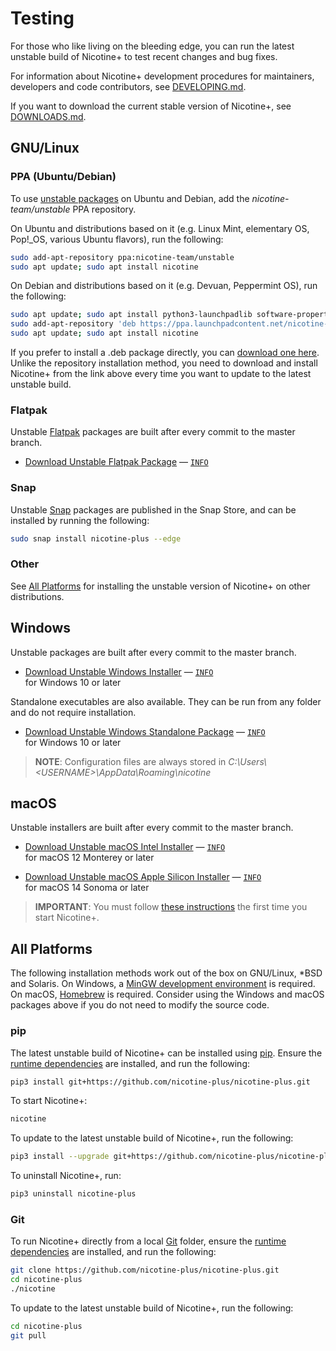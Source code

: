 # Testing

For those who like living on the bleeding edge, you can run the latest unstable
build of Nicotine+ to test recent changes and bug fixes.

For information about Nicotine+ development procedures for maintainers,
developers and code contributors, see [DEVELOPING.md](DEVELOPING.md).

If you want to download the current stable version of Nicotine+, see
[DOWNLOADS.md](DOWNLOADS.md).


## GNU/Linux

### PPA (Ubuntu/Debian)

To use [unstable packages](https://launchpad.net/~nicotine-team/+archive/ubuntu/unstable)
on Ubuntu and Debian, add the *nicotine-team/unstable* PPA repository.

On Ubuntu and distributions based on it (e.g. Linux Mint, elementary OS,
Pop!_OS, various Ubuntu flavors), run the following:

```sh
sudo add-apt-repository ppa:nicotine-team/unstable
sudo apt update; sudo apt install nicotine
```

On Debian and distributions based on it (e.g. Devuan, Peppermint OS), run the
following:

```sh
sudo apt update; sudo apt install python3-launchpadlib software-properties-common
sudo add-apt-repository 'deb https://ppa.launchpadcontent.net/nicotine-team/unstable/ubuntu jammy main'
sudo apt update; sudo apt install nicotine
```

If you prefer to install a .deb package directly, you can [download one here](https://nightly.link/nicotine-plus/nicotine-plus/workflows/packaging/master/debian-package.zip).
Unlike the repository installation method, you need to download and install
Nicotine+ from the link above every time you want to update to the latest
unstable build.

### Flatpak

Unstable [Flatpak](https://www.flatpak.org/setup/) packages are built after
every commit to the master branch.

 - [Download Unstable Flatpak Package](https://nightly.link/nicotine-plus/nicotine-plus/workflows/packaging/master/flatpak-package-x86_64.zip)
    — [`INFO`](https://nightly.link/nicotine-plus/nicotine-plus/workflows/packaging/master/flatpak-package-x86_64)  

### Snap

Unstable [Snap](https://snapcraft.io/docs/installing-snapd) packages are
published in the Snap Store, and can be installed by running the following:

```sh
sudo snap install nicotine-plus --edge
```

### Other

See [All Platforms](#all-platforms) for installing the unstable version of
Nicotine+ on other distributions.


## Windows

Unstable packages are built after every commit to the master branch.

 - [Download Unstable Windows Installer](https://nightly.link/nicotine-plus/nicotine-plus/workflows/packaging/master/windows-x86_64-installer.zip)
    — [`INFO`](https://nightly.link/nicotine-plus/nicotine-plus/workflows/packaging/master/windows-x86_64-installer)  
   for Windows 10 or later

Standalone executables are also available. They can be run from any folder and
do not require installation.

 - [Download Unstable Windows Standalone Package](https://nightly.link/nicotine-plus/nicotine-plus/workflows/packaging/master/windows-x86_64-package.zip)
    — [`INFO`](https://nightly.link/nicotine-plus/nicotine-plus/workflows/packaging/master/windows-x86_64-package)  
   for Windows 10 or later

> **NOTE**: Configuration files are always stored in
> *C:\Users\\<USERNAME\>\AppData\Roaming\nicotine*

## macOS

Unstable installers are built after every commit to the master branch.

 - [Download Unstable macOS Intel Installer](https://nightly.link/nicotine-plus/nicotine-plus/workflows/packaging/master/macos-x86_64-installer.zip)
    — [`INFO`](https://nightly.link/nicotine-plus/nicotine-plus/workflows/packaging/master/macos-x86_64-installer)  
   for macOS 12 Monterey or later

 - [Download Unstable macOS Apple Silicon Installer](https://nightly.link/nicotine-plus/nicotine-plus/workflows/packaging/master/macos-arm64-installer.zip)
    — [`INFO`](https://nightly.link/nicotine-plus/nicotine-plus/workflows/packaging/master/macos-arm64-installer)  
   for macOS 14 Sonoma or later

> **IMPORTANT**: You must follow [these instructions](https://support.apple.com/guide/mac-help/open-a-mac-app-from-an-unidentified-developer-mh40616/mac)
> the first time you start Nicotine+.


## All Platforms

The following installation methods work out of the box on GNU/Linux, *BSD and
Solaris. On Windows, a [MinGW development environment](PACKAGING.md#windows) is
required. On macOS, [Homebrew](PACKAGING.md#macos) is required. Consider using
the Windows and macOS packages above if you do not need to modify the source
code.

### pip

The latest unstable build of Nicotine+ can be installed using
[pip](https://pip.pypa.io/). Ensure the [runtime dependencies](DEPENDENCIES.md)
are installed, and run the following:

```sh
pip3 install git+https://github.com/nicotine-plus/nicotine-plus.git
```

To start Nicotine+:

```sh
nicotine
```

To update to the latest unstable build of Nicotine+, run the following:

```sh
pip3 install --upgrade git+https://github.com/nicotine-plus/nicotine-plus.git
```

To uninstall Nicotine+, run:

```sh
pip3 uninstall nicotine-plus
```

### Git

To run Nicotine+ directly from a local [Git](https://git-scm.com/) folder,
ensure the [runtime dependencies](DEPENDENCIES.md) are installed, and run the
following:

```sh
git clone https://github.com/nicotine-plus/nicotine-plus.git
cd nicotine-plus
./nicotine
```

To update to the latest unstable build of Nicotine+, run the following:

```sh
cd nicotine-plus
git pull
```
